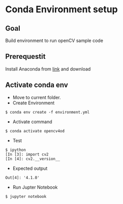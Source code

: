 # Conda Environment setup

## Goal

Build environment to run openCV sample code

## Prerequestit

Install Anaconda from [link](https://anaconda.org) and download

## Activate conda env

* Move to current folder.
* Create Environment

```console
$ conda env create -f environment.yml
``` 

* Activate command

``` 
$ conda activate opencv4od
```

* Test 

```
$ ipython
[In [3]: import cv2
[In [4]: cv2.__version__
```

* Expected output

```
Out[4]: '4.1.0'
```

* Run Jupter Notebook
```
$ jupyter notebook
```

